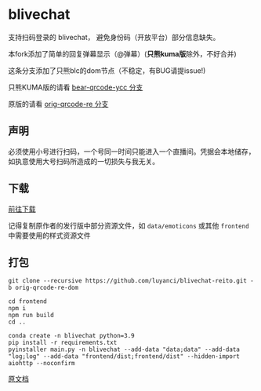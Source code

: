 # blivechat

支持扫码登录的 blivechat， 避免身份码（开放平台）部分信息缺失。

本fork添加了简单的回复弹幕显示（@弹幕）(**只熊kuma版**除外，不好合并)

这条分支添加了只熊blc的dom节点（不稳定，有BUG请提issue!)

只熊KUMA版的请看 [bear-qrcode-ycc 分支](https://github.com/luyanci/blivechat-reito/tree/bear-qrcode-ycc)

原版的请看 [orig-qrcode-re 分支](https://github.com/luyanci/blivechat-reito/tree/orig-qrcode-re)

## 声明

必须使用小号进行扫码，一个号同一时间只能进入一个直播间。凭据会本地储存，如执意使用大号扫码所造成的一切损失与我无关。

## 下载

[前往下载](https://github.com/luyanci/blivechat-reito/releases/tag/release)

记得复制原作者的发行版中部分资源文件，如 `data/emoticons` 或其他 `frontend` 中需要使用的样式资源文件

## 打包

```shell
git clone --recursive https://github.com/luyanci/blivechat-reito.git -b orig-qrcode-re-dom

cd frontend
npm i
npm run build
cd ..

conda create -n blivechat python=3.9
pip install -r requirements.txt
pyinstaller main.py -n blivechat --add-data "data;data" --add-data "log;log" --add-data "frontend/dist;frontend/dist" --hidden-import aiohttp --noconfirm
```

[原文档](https://github.com/xfgryujk/blivechat/blob/dev/README.md)
